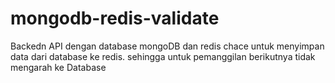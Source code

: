 # mongodb-redis-validate
Backedn API dengan database mongoDB dan redis chace untuk menyimpan data dari database ke redis. sehingga untuk pemanggilan berikutnya tidak mengarah ke Database
